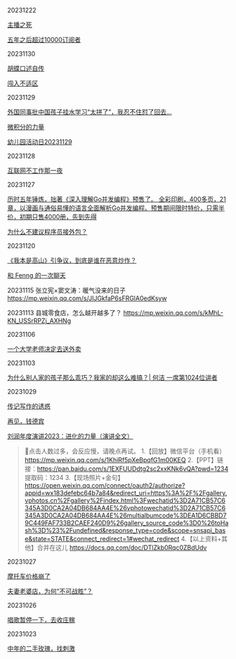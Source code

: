 20231222

[主播之死](https://mp.weixin.qq.com/s/JGDGo8q4rIdzNhvaRtZxAA)

[五年之后超过10000订阅者](https://www.cnblogs.com/37Y37/p/17913184.html?utm_source=gold_browser_extension) 



20231130

[胡蝶口述自传](https://book.douban.com/subject/35716949/)

[闯入不适区](https://book.douban.com/subject/35720210/)

20231129

[外国同事批中国孩子挂水学习“太拼了”，我忍不住怼了回去...](https://mp.weixin.qq.com/s/-AJd6_s-P70hWd4XsXILsw)

[微积分的力量](https://book.douban.com/subject/35292688/) 

[幼儿园活动日20231129](http://postadmin.jinrigaoling.com/portal/article/index.html?id=300)

20231128

[互联网不工作那一夜](https://mp.weixin.qq.com/s/eiBA7rtlA8Z9w0eUmqcFSA)


20231127

[历时五年锤炼，拙著《深入理解Go并发编程》预售了。 全彩印刷，400多页，21章，以漫画与通俗易懂的语言全面解析Go并发编程。预售期间限时特价，只需半价，初期只售4000册，先到先得](https://item.jd.com/14283252.html)



[为什么不建议程序员接外包？](https://mp.weixin.qq.com/s/1RZExIPsuJvRvWt85ikNaQ)



20231120

[《我本是高山》引争议，到底是谁在恶意炒作？](https://mp.weixin.qq.com/s/TuRLE_rlxctRW37ZlQPV0Q)


[和 Fenng 的一次聊天](https://mp.weixin.qq.com/s/sMr7VZLE5DsPcxYT4yOzpw)

20231115
张立宪×窦文涛：暖气没来的日子
https://mp.weixin.qq.com/s/JIJGkfaP6sFRGlA0edKsyw

20231113
县城零食店，怎么越开越多了？
https://mp.weixin.qq.com/s/kMhL-KN_USSrRPZj_AXHNg

20231106

[一个大学老师决定去送外卖](https://mp.weixin.qq.com/s/cSL-Inf0QDKOPJd4yzkAGw)


20231103

[为什么别人家的孩子那么乖巧？我家的却这么难搞？| 何洁 一席第1024位讲者](https://mp.weixin.qq.com/s/w7ZbaHDyoRl7CAmRIfUYKw)

20231029

[传记写作的诱惑](https://mp.weixin.qq.com/s/--hhIH1_kNdz3Q6jHhF3yQ)

[再见，钱德宾](https://mp.weixin.qq.com/s/fkEloU7KxMMnYrzCVbZ6Ig)

[刘润年度演讲2023：进化的力量（演讲全文）](https://mp.weixin.qq.com/s/Pp4azSKcPM1BCsPwsEgjqA)

> 📣点击人数过多，会反应慢，请晚点再试。
> 1.【回放】微信平台（手机看） https://mp.weixin.qq.com/s/1KhiRf5pXeBpqfG1m00KEQ 
> 2.【PPT】链接：https://pan.baidu.com/s/1EXFUUDdtg2sc2xxKNk6vQA?pwd=1234 
> 提取码：1234
> 3.【现场照片+金句】https://open.weixin.qq.com/connect/oauth2/authorize?appid=wx183defebc64b7a84&redirect_uri=https%3A%2F%2Fgallery.vphotos.cn%2Fgallery%2Findex.html%3Fwechatid%3D2A71CB57C6345A3D0CA2A04DB684AA4E%26vphotowechatid%3D2A71CB57C6345A3D0CA2A04DB684AA4E%26multialbumcode%3DEA1D6CBBD79C449FAF733B2CAEF240D9%26gallery_source_code%3D0%26toHash%3D%23%2Fundefined&response_type=code&scope=snsapi_base&state=STATE&connect_redirect=1#wechat_redirect
> 4.【以上资料+其他】合并在这儿 https://docs.qq.com/doc/DTlZkb0Rqc0ZBdUdv







20231027

[摩托车价格崩了](https://mp.weixin.qq.com/s/NtjmLbPqFFhuIqRhG9D5Pw)

[夫妻老婆店，为何“不可战胜”？](https://mp.weixin.qq.com/s/ypvaxQp8JilF-r6OgaVMsA)

20231026

[唱歌暂停一下，去收庄稼](https://mp.weixin.qq.com/s/coJhMylrISI-_PoTmTgyyQ)



20231023

[中年的二手玫瑰，找刺激](https://mp.weixin.qq.com/s/DJpfL4hgQhafDV8QeaUHnw)